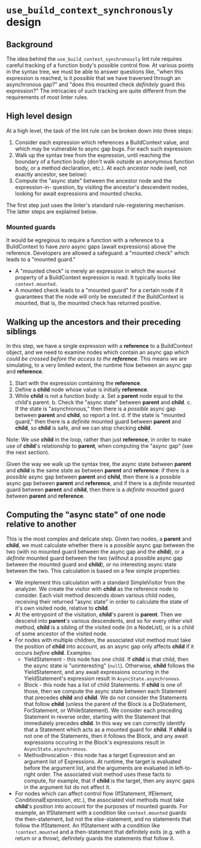 # `use_build_context_synchronously` design

## Background

The idea behind the `use_build_context_synchronously` lint rule requires
careful tracking of a function body's possible control flow. At various points
in the syntax tree, we must be able to answer questions like, "when this
expression is reached, is it _possible_ that we have traversed through an
asynchronous gap?" and "does this mounted check _definitely_ guard this
expression?" The intricacies of such tracking are quite different from the
requirements of most linter rules.

## High level design

At a high level, the task of the lint rule can be broken down into three steps:

1. Consider each expression which references a BuildContext value, and which
   may be vulnerable to async gap bugs. For each such expression:
2. Walk up the syntax tree from the expression, until reaching the boundary of a
   function body (don't walk outside an anonymous function body, or a method
   declaration, etc.). At each ancestor node (well, not exactly ancestor, see
   below):
3. Compute the "async state" between the ancestor node and the expression-in-
   question, by visiting the ancestor's descendent nodes, looking for await
   expressions and mounted checks.

The first step just uses the linter's standard rule-registering mechanism. The
latter steps are explained below.

### Mounted guards

It would be egregious to require a function with a reference to a BuildContext
to have _zero_ async gaps (await expressions) above the reference. Developers
are allowed a safeguard: a "mounted check" which leads to a "mounted guard."

* A "mounted check" is merely an expression in which the `mounted` property of a
  BuildContext expression is read. It typically looks like `context.mounted`.
* A mounted check leads to a "mounted guard" for a certain node if it guarantees
  that the node will only be executed if the BuildContext is mounted, that is,
  the mounted check has returned positive.

## Walking up the ancestors and their preceding siblings

In this step, we have a single expression with a **reference** to a BuildContext
object, and we need to examine nodes which contain an async gap _which could be
crossed before the access to the **reference**_. This means we are simulating,
to a very limited extent, the runtime flow between an async gap and
**reference**.

1. Start with the expression containing the **reference**.
2. Define a **child** node whose value is initially **reference**.
3. While **child** is not a function body:
   a. Set a **parent** node equal to the child's parent.
   b. Check the "async state" between **parent** and **child**.
   c. If the state is "asynchronous," then there is a _possible_ async gap
      between **parent** and **child**, so report a lint.
   d. If the state is "mounted guard," then there is a _definite_ mounted
      guard between **parent** and **child**, so **child** is safe, and we can
      stop checking **child**.

Note: We use **child** in the loop, rather than just **reference**, in order to
make use of **child**'s relationship to **parent**, when computing the "async
gap" (see the next section).

Given the way we walk up the syntax tree, the async state between **parent** and
**child** is the same state as between **parent** and **reference**: if there is
a _possible_ async gap between **parent** and **child**, then there is a
possible async gap between **parent** and **reference**, and if there is a
_definite_ mounted guard between **parent** and **child**, then there is a
_definite_ mounted guard between **parent** and **reference**.

## Computing the "async state" of one node relative to another

This is the most complex and delicate step. Given two nodes, a **parent** and
**child**, we must calculate whether there is a _possible_ async gap between the
two (with no mounted guard between the async gap and the **child**), or a
_definite_ mounted guard between the two (without a possible async gap between
the mounted guard and **child**), or no interesting async state between the two.
This calculation is based on a few simple properties:

* We implement this calculation with a standard SimpleVisitor from the analyzer.
  We create the visitor with **child** as the reference node to consider. Each
  visit method descends down various child nodes, receiving their returned
  "async state" in order to calculate the state of it's own visited node,
  relative to **child**.
* At the entrypoint of the visitation, **child**'s parent is **parent**. Then we
  descend into **parent**'s various descendents, and so for every other visit
  method, **child** is a sibling of the visited node (in a NodeList), or is a
  child of some ancestor of the visited node.
* For nodes with multiple children, the associated visit method must take the
  position of **child** into account, as an async gap only affects **child** if
  it occurs _before_ **child**. Examples:
  * YieldStatement - this node has one child. If **child** is that child, then
    the async state is "uninteresting" (`null`). Otherwise, **child** follows
    the YieldStatement, and any await expressions occuring in the
    YieldStatement's expression result in `AsyncState.asynchronous`.
  * Block - this node has a list of child Statements. If **child** is one of
    those, then we compute the async state between each Statement that precedes
    **child** and **child**. We do not consider the Statements that follow
    **child** (unless the parent of the Block is a DoStatement, ForStatement, or
    WhileStatement). We consider each preceding Statement in reverse order,
    starting with the Statement that immediately precedes **child**. In this way
    we can correctly identify that a Statement which acts as a mounted guard for
    **child**. If **child** is not one of the Statements, then it follows the
    Block, and any await expressions occuring in the Block's expressions result
    in `AsyncState.asynchronous`.
  * MethodInvocation - this node has a target Expression and an argument list of
    Expressions. At runtime, the target is evaluated before the argument list,
    and the arguments are evaluated in left-to-right order. The associated visit
    method uses these facts to compute, for example, that if **child** is the
    target, then any async gaps in the argument list do not affect it.
* For nodes which can affect control flow (IfStatement, IfElement,
  ConditionalExpression, etc.), the associated visit methods must take
  **child**'s position into account for the purposes of mounted guards. For
  example, an IfStatement with a condition like `context.mounted` guards the
  then-statement, but not the else-statement, and no statements that follow the
  IfStatement. An IfStatement with a condition like `!context.mounted` and a
  then-statement that definitely exits (e.g. with a return or a throw),
  definitely guards the statements that follow it.
